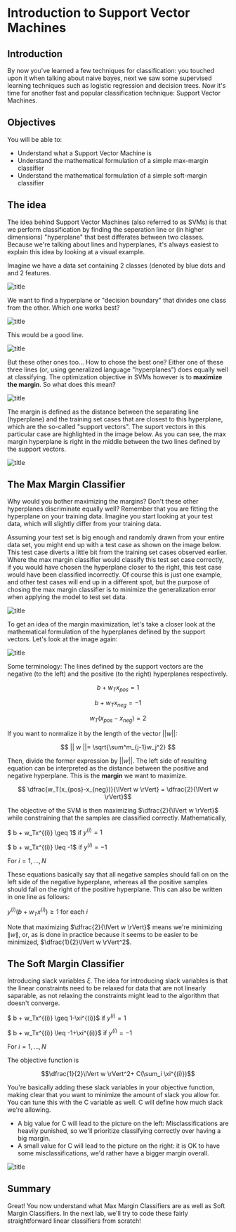 
# Introduction to Support Vector Machines

## Introduction

By now you've learned a few techniques for classification: you touched upon it when talking about naive bayes, next we saw some supervised learning techniques such as logistic regression and decision trees. Now it's time for another fast and popular classification technique: Support Vector Machines.

## Objectives

You will be able to:

- Understand what a Support Vector Machine is
- Understand the mathematical formulation of a simple max-margin classifier
- Understand the mathematical formulation of a simple soft-margin classifier


## The idea

The idea behind Support Vector Machines (also referred to as SVMs) is that we perform classification by finding the seperation line or (in higher dimensions) "hyperplane" that best differates between two classes. Because we're talking about lines and hyperplanes, it's always easiest to explain this idea by looking at a visual example.

Imagine we have a data set containing 2 classes (denoted by blue dots and and 2 features.

![title](SVM_1.png)

We want to find a hyperplane or "decision boundary" that divides one class from the other. Which one works best?

![title](SVM_3.png)

This would be a good line.

![title](SVM_2.png)

But these other ones too... How to chose the best one? Either one of these three lines (or, using generalized language "hyperplanes") does equally well at classifying. The optimization objective in SVMs however is to **maximize the margin**. So what does this mean?

![title](SVM_4.png)

The margin is defined as the distance between the separating line (hyperplane) and the training set cases that are closest to this hyperplane, which are the so-called "support vectors". The suport vectors in this particular case are highlighted in the image below. As you can see, the max margin hyperplane is right in the middle between the two lines defined by the support vectors.

![title](SVM_fin.png)

## The Max Margin Classifier

Why would you bother maximizing the margins? Don't these other hyperplanes discriminate equally well? Remember that you are fitting the hyperplane on your training data. Imagine you start looking at your test data, which will slightly differ from your training data.

Assuming your test set is big enough and randomly drawn from your entire data set, you might end up with a test case as shown on the image below. This test case diverts a little bit from the training set cases observed earlier. Where the max margin classifier would classify this test set case correctly, if you would have chosen the hyperplane closer to the right, this test case would have been classified incorrectly. Of course this is just one example, and other test cases will end up in a different spot, but the purpose of chosing the max margin classifier is to minimize the generalization error when applying the model to test set data.

![title](SVM_test2.png)

To get an idea of the margin maximization, let's take a closer look at the mathematical formulation of the hyperplanes defined by the support vectors. Let's look at the image again:

![title](SVM_fin.png)

Some terminology: The lines defined by the support vectors are the negative (to the left) and the positive (to the right) hyperplanes respectively.


$$ b + w_Tx_{pos} =1$$

$$ b + w_Tx_{neg} =-1$$

$$ w_T(x_{pos}-x_{neg}) = 2$$

If you want to normalize it by the length of the vector $||w||$:

$$ || w ||= \sqrt{\sum^m_{j-1}w_j^2} $$

Then, divide the former expression by $||w||$. The left side of resulting equation can be interpreted as the distance between the positive and negative hyperplane. This is the **margin** we want to maximize.

$$ \dfrac{w_T(x_{pos}-x_{neg})}{\lVert w \rVert} = \dfrac{2}{\lVert w \rVert}$$

The objective of the SVM is then maximizing $\dfrac{2}{\lVert w \rVert}$ while constraining that the samples are classified correctly. Mathematically,

$ b + w_Tx^{(i)} \geq 1$  if $y ^{(i)} = 1$

$ b + w_Tx^{(i)} \leq -1$  if $y ^{(i)} = -1$

For $i= 1,\ldots ,N$

These equations basically say that all negative samples should fall on on the left side of the negative hyperplane, whereas all the positive samples should fall on the right of the positive hyperplane. This can also be written in one line as follows:

$y ^{(i)} (b + w_Tx^{(i)} )\geq 1$  for each $i$

Note that maximizing $\dfrac{2}{\lVert w \rVert}$ means we're minimizing $\lVert w \rVert$, or, as is done in practice because it seems to be easier to be minimized, $\dfrac{1}{2}\lVert w \rVert^2$.

## The Soft Margin Classifier

Introducing slack variables $\xi$. The idea for introducing slack variables is that the linear constraints need to be relaxed for data that are not linearly saparable, as not relaxing the constraints might lead to the algorithm that doesn't converge. 


$ b + w_Tx^{(i)} \geq 1-\xi^{(i)}$  if $y ^{(i)} = 1$

$ b + w_Tx^{(i)} \leq -1+\xi^{(i)}$  if $y ^{(i)} = -1$

For $i= 1,\ldots ,N$


The objective function is 

 $$\dfrac{1}{2}\lVert w \rVert^2+ C(\sum_i \xi^{(i)})$$

You're basically adding these slack variables in your objective function, making clear that you want to minimize the amount of slack you allow for. You can tune this with the C variable as well. C will define how much slack we're allowing.

- A big value for C will lead to the picture on the left: Misclassifications are heavily punished, so we'll prioritize classifying correctly over having a big margin.
- A small value for C will lead to the picture on the right: it is OK to have some misclassifications, we'd rather have a bigger margin overall. 

![title](SVM_C.png)

## Summary 

Great! You now understand what Max Margin Classifiers are as well as Soft Margin Classifiers. In the next lab, we'll try to code these fairly straightforward linear classifiers from scratch!
